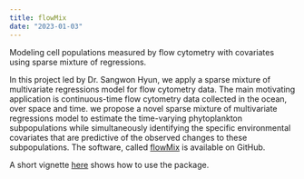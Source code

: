```yaml
---
title: flowMix
date: "2023-01-03"
---
```

Modeling cell populations measured by flow cytometry with covariates using sparse mixture of regressions.<br/>

In this project led by Dr. Sangwon Hyun, we apply a sparse mixture of multivariate regressions model for flow cytometry data. The main motivating application is continuous-time flow cytometry data collected in the ocean, over space and time. we propose a novel sparse mixture of multivariate regressions model to estimate the time-varying phytoplankton subpopulations while simultaneously identifying the specific environmental covariates that are predictive of the observed changes to these subpopulations. The software, called [flowMix](https://github.com/cjones6/cytosegmenter) is available on GitHub.

A short vignette [here](http://htmlpreview.github.io/?https://github.com/sangwon-hyun/flowmix/blob/master/flowmix/vignettes/flowmix.html) shows how to use the package.